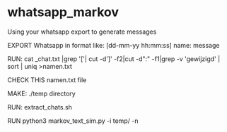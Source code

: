 # whatsapp_markov
Using your whatsapp export to generate messages


EXPORT Whatsapp in format like: [dd-mm-yy hh:mm:ss] name: message
  
RUN: cat _chat.txt |grep '\['| cut -d']' -f2|cut -d":" -f1|grep -v 'gewijzigd' | sort | uniq >namen.txt

CHECK THIS namen.txt file

MAKE: ./temp directory

RUN: extract_chats.sh

RUN python3 markov_text_sim.py -i temp/<inputfile> -n <amount>
